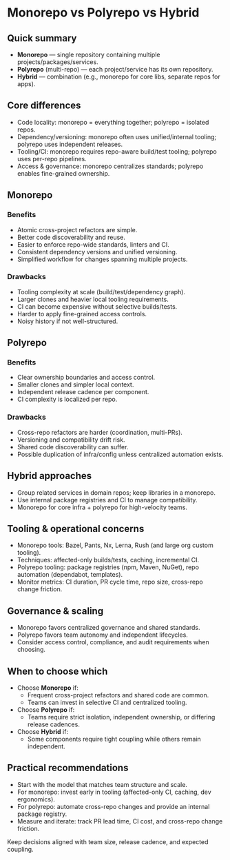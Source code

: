 # Monorepo vs Polyrepo vs Hybrid

## Quick summary
- **Monorepo** — single repository containing multiple projects/packages/services.  
- **Polyrepo** (multi-repo) — each project/service has its own repository.  
- **Hybrid** — combination (e.g., monorepo for core libs, separate repos for apps).

## Core differences
- Code locality: monorepo = everything together; polyrepo = isolated repos.  
- Dependency/versioning: monorepo often uses unified/internal tooling; polyrepo uses independent releases.  
- Tooling/CI: monorepo requires repo-aware build/test tooling; polyrepo uses per-repo pipelines.  
- Access & governance: monorepo centralizes standards; polyrepo enables fine-grained ownership.

## Monorepo

### Benefits
- Atomic cross-project refactors are simple.
- Better code discoverability and reuse.
- Easier to enforce repo-wide standards, linters and CI.
- Consistent dependency versions and unified versioning.
- Simplified workflow for changes spanning multiple projects.

### Drawbacks
- Tooling complexity at scale (build/test/dependency graph).
- Larger clones and heavier local tooling requirements.
- CI can become expensive without selective builds/tests.
- Harder to apply fine-grained access controls.
- Noisy history if not well-structured.

## Polyrepo

### Benefits
- Clear ownership boundaries and access control.
- Smaller clones and simpler local context.
- Independent release cadence per component.
- CI complexity is localized per repo.

### Drawbacks
- Cross-repo refactors are harder (coordination, multi-PRs).
- Versioning and compatibility drift risk.
- Shared code discoverability can suffer.
- Possible duplication of infra/config unless centralized automation exists.

## Hybrid approaches
- Group related services in domain repos; keep libraries in a monorepo.
- Use internal package registries and CI to manage compatibility.
- Monorepo for core infra + polyrepo for high-velocity teams.

## Tooling & operational concerns
- Monorepo tools: Bazel, Pants, Nx, Lerna, Rush (and large org custom tooling).  
- Techniques: affected-only builds/tests, caching, incremental CI.  
- Polyrepo tooling: package registries (npm, Maven, NuGet), repo automation (dependabot, templates).  
- Monitor metrics: CI duration, PR cycle time, repo size, cross-repo change friction.

## Governance & scaling
- Monorepo favors centralized governance and shared standards.  
- Polyrepo favors team autonomy and independent lifecycles.  
- Consider access control, compliance, and audit requirements when choosing.

## When to choose which
- Choose **Monorepo** if:
  - Frequent cross-project refactors and shared code are common.
  - Teams can invest in selective CI and centralized tooling.
- Choose **Polyrepo** if:
  - Teams require strict isolation, independent ownership, or differing release cadences.
- Choose **Hybrid** if:
  - Some components require tight coupling while others remain independent.

## Practical recommendations
- Start with the model that matches team structure and scale.
- For monorepo: invest early in tooling (affected-only CI, caching, dev ergonomics).
- For polyrepo: automate cross-repo changes and provide an internal package registry.
- Measure and iterate: track PR lead time, CI cost, and cross-repo change friction.

Keep decisions aligned with team size, release cadence, and expected coupling.